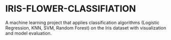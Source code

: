 # IRIS-FLOWER-CLASSIFIATION
A machine learning project that applies classification algorithms (Logistic Regression, KNN, SVM, Random Forest) on the Iris dataset with visualization and model evaluation.
